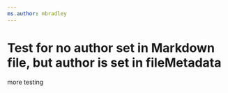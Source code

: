 ```yaml
---
ms.author: mbradley
---
```

# Test for no author set in Markdown file, but author is set in fileMetadata

more testing